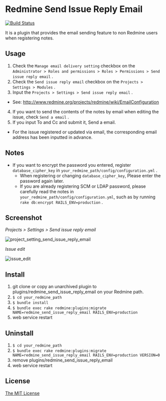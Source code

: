 # Redmine Send Issue Reply Email

[![Build Status](https://travis-ci.org/matsukei/redmine_send_issue_reply_email.svg?branch=master)](https://travis-ci.org/matsukei/redmine_send_issue_reply_email)

It is a plugin that provides the email sending feature to non Redmine users when registering notes.

## Usage

1. Check the `Manage email delivery setting` checkbox on the `Administrator > Roles and permissions > Roles > Permissions > Send issue reply email` .
2. Check the `Send issue reply email` checkbox on the `Projects > Settings > Modules` .
3. Input the `Projects > Settings > Send issue reply email` .
  * See: http://www.redmine.org/projects/redmine/wiki/EmailConfiguration
4. If you want to send the contents of the notes by email when editing the issue, check `Send a email` .
5. If you input To and Cc and submit it, Send a email.
  * For the issue registered or updated via email, the corresponding email address has been inputted in advance.

## Notes

* If you want to encrypt the password you entered, register `database_cipher_key` in `your_redmine_path/config/configuration.yml` .
  * When registering or changing `database_cipher_key`, Please enter the password again later.
  * If you are already registering SCM or LDAP password, please carefully read the notes in `your_redmine_path/config/configuration.yml`, such as by running `rake db:encrypt RAILS_ENV=production` .

## Screenshot

*Projects > Settings > Send issue reply email*

![project_setting_send_issue_reply_email](https://user-images.githubusercontent.com/943541/27818657-95d6ffc8-60d1-11e7-8cae-2da184934c9d.png)

*Issue edit*

![issue_edit](https://user-images.githubusercontent.com/943541/27818683-a4b072ea-60d1-11e7-9ac7-515bdd03bb71.png)

## Install

1. git clone or copy an unarchived plugin to plugins/redmine_send_issue_reply_email on your Redmine path.
2. `$ cd your_redmine_path`
3. `$ bundle install`
4. `$ bundle exec rake redmine:plugins:migrate NAME=redmine_send_issue_reply_email RAILS_ENV=production`
5. web service restart

## Uninstall

1. `$ cd your_redmine_path`
2. `$ bundle exec rake redmine:plugins:migrate NAME=redmine_send_issue_reply_email RAILS_ENV=production VERSION=0`
3. remove plugins/redmine_send_issue_reply_email
4. web service restart

## License

[The MIT License](https://opensource.org/licenses/MIT)

